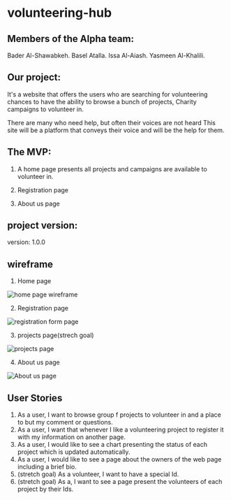 # volunteering-hub


## Members of the Alpha team:

Bader Al-Shawabkeh.
Basel Atalla.
Issa Al-Aiash.
Yasmeen Al-Khalili.

## Our project:

It's a website that offers the users who are searching for volunteering chances to have the ability to browse a
bunch of projects, Charity campaigns to volunteer in.

There are many who need help, but often their voices are not heard
This site will be a platform that conveys their voice and will be the help for them.

## The MVP:
1. A home page presents all projects and campaigns are available to volunteer in.

2. Registration page

3. About us page  



## project version: 

version: 1.0.0 

## wireframe 

1. Home page 

![home page wireframe](https://user-images.githubusercontent.com/55560502/111899948-627b9500-8a38-11eb-9b83-80de6317dc7f.png)

2. Registration page

![registration form page](https://user-images.githubusercontent.com/55560502/111899982-8c34bc00-8a38-11eb-93d6-b33082c0faea.png)
 
3. projects page(strech goal)

![projects page](https://user-images.githubusercontent.com/55560502/111900003-aa9ab780-8a38-11eb-8a48-9f1b8f2bbefe.png)

4. About us page

 ![About us page](https://user-images.githubusercontent.com/55560502/111900024-c9994980-8a38-11eb-83b9-f1392dbbd06e.png)





## User Stories

1. As a user, I want to browse group f projects to volunteer in and a place to but my comment or questions.
2. As a user, I want that whenever I like a volunteering project to register it with my information on another page.
3. As a user, I would like to see a chart presenting the status of each project which is updated automatically.
4. As a user, I would like to see a page about the owners of the web page including a brief bio.
5. (stretch goal) As a volunteer, I want to have a special Id.
6. (stretch goal) As a, I want to see a page present the volunteers of each project by their Ids.



